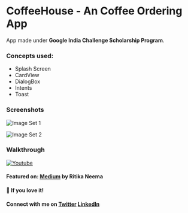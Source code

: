 # CoffeeHouse - An Coffee Ordering App
App made under **Google India Challenge Scholarship Program**.

### Concepts used:

* Splash Screen
* CardView
* DialogBox
* Intents
* Toast

### Screenshots

![Image Set 1](https://3.bp.blogspot.com/-8mRJUpCGddI/W6-Lj5ovyII/AAAAAAAAkIk/0lQNYSikUKINS-EpUweqnA0XZfzOlbFAQCLcBGAs/s1600/Coffee%2BHouse-1.jpg)

![Image Set 2](https://2.bp.blogspot.com/-htVHq0VlGto/W6-LjxJtsNI/AAAAAAAAkIo/vuKilfs6vMsJkufrJ7RwntjsWY0QwBQuwCLcBGAs/s1600/Coffee%2BHouse-2.jpg)

### Walkthrough

[![Youtube](https://user-images.githubusercontent.com/36810824/47357866-a04c2600-d6e5-11e8-860b-60840d810f6e.png)](https://youtu.be/JlCDK-Xrlw8)

#### Featured on: [Medium](https://medium.com/@rneema939/another-ordinary-story-from-ordinary-to-honorable-ordinary-with-udacity-5b2f4e62d663) by Ritika Neema
#### :star2: If you love it!

#### Connect with me on [Twitter](http://twitter.com/varmahemanshu) [LinkedIn](https://www.linkedin.com/in/HemanshuVarma)
